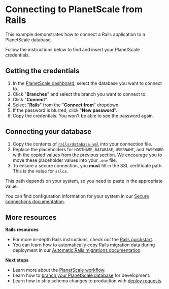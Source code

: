 # Connecting to PlanetScale from Rails

This example demonstrates how to connect a Rails application to a PlanetScale database.

Follow the instructions below to find and insert your PlanetScale credentials.

## Getting the credentials

1. In the [PlanetScale dashboard](https://app.planetscale.com), select the database you want to connect to.
2. Click "**Branches**" and select the branch you want to connect to.
3. Click "**Connect**".
4. Select "**Rails**" from the "**Connect from**" dropdown.
5. If the password is blurred, click "**New password**".
6. Copy the credentials. You won't be able to see the password again.

## Connecting your database

1. Copy the contents of [`rails/database.yml`](https://github.com/planetscale/examples/blob/main/ruby/rails/database.yml) into your connection file.
2. Replace the placeholders for `HOSTNAME`, `DATABASE`, `USERNAME`, and `PASSWORD` with the copied values from the previous section. We encourage you to move these placeholder values into your `.env` file.
3. To ensure a secure connection, you **must** fill in the SSL certificate path. This is the value for `sslca`.

This path depends on your system, so you need to paste in the appropriate value.

You can find configuration information for your system in our [Secure connections documentation](/concepts/secure-connections#ca-root-configuration).

## More resources

**Rails resources**
- For more in-depth Rails instructions, check out the [Rails quickstart](https://docs.planetscale.com/tutorials/connect-rails-app).
- You can learn how to automatically copy Rails migration data during deployment in our [Automatic Rails migrations documentation](https://docs.planetscale.com/tutorials/automatic-rails-migrations).

**Next steps**

- Learn more about the [PlanetScale workflow](https://docs.planetscale.com/concepts/planetscale-workflow).
- Learn how to [branch your PlanetScale database](https://docs.planetscale.com/concepts/branching) for development.
- Learn how to ship schema changes to production with [deploy requests](https://docs.planetscale.com/concepts/deploy-requests).